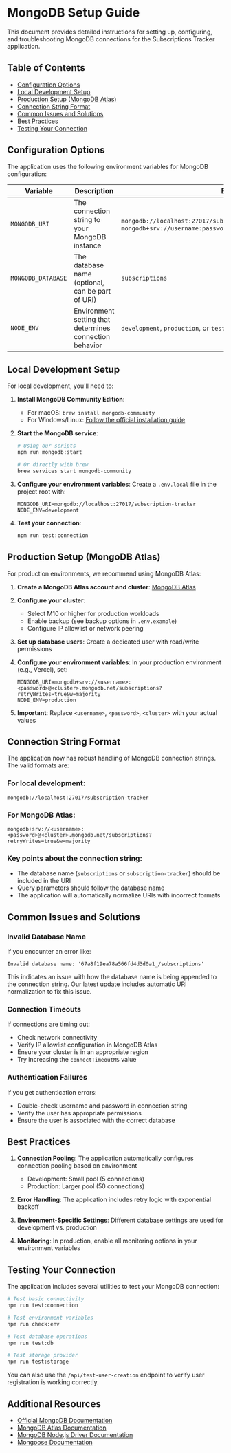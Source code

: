 # MongoDB Setup Guide

This document provides detailed instructions for setting up, configuring, and troubleshooting MongoDB connections for the Subscriptions Tracker application.

## Table of Contents
- [Configuration Options](#configuration-options)
- [Local Development Setup](#local-development-setup)
- [Production Setup (MongoDB Atlas)](#production-setup-mongodb-atlas)
- [Connection String Format](#connection-string-format)
- [Common Issues and Solutions](#common-issues-and-solutions)
- [Best Practices](#best-practices)
- [Testing Your Connection](#testing-your-connection)

## Configuration Options

The application uses the following environment variables for MongoDB configuration:

| Variable | Description | Example |
|----------|-------------|---------|
| `MONGODB_URI` | The connection string to your MongoDB instance | `mongodb://localhost:27017/subscription-tracker` or `mongodb+srv://username:password@cluster.mongodb.net/subscriptions` |
| `MONGODB_DATABASE` | The database name (optional, can be part of URI) | `subscriptions` |
| `NODE_ENV` | Environment setting that determines connection behavior | `development`, `production`, or `test` |

## Local Development Setup

For local development, you'll need to:

1. **Install MongoDB Community Edition**:
   - For macOS: `brew install mongodb-community`
   - For Windows/Linux: [Follow the official installation guide](https://docs.mongodb.com/manual/installation/)

2. **Start the MongoDB service**:
   ```bash
   # Using our scripts
   npm run mongodb:start
   
   # Or directly with brew
   brew services start mongodb-community
   ```

3. **Configure your environment variables**:
   Create a `.env.local` file in the project root with:
   ```
   MONGODB_URI=mongodb://localhost:27017/subscription-tracker
   NODE_ENV=development
   ```

4. **Test your connection**:
   ```bash
   npm run test:connection
   ```

## Production Setup (MongoDB Atlas)

For production environments, we recommend using MongoDB Atlas:

1. **Create a MongoDB Atlas account and cluster**: [MongoDB Atlas](https://www.mongodb.com/cloud/atlas)

2. **Configure your cluster**:
   - Select M10 or higher for production workloads
   - Enable backup (see backup options in `.env.example`)
   - Configure IP allowlist or network peering

3. **Set up database users**: Create a dedicated user with read/write permissions

4. **Configure your environment variables**:
   In your production environment (e.g., Vercel), set:
   ```
   MONGODB_URI=mongodb+srv://<username>:<password>@<cluster>.mongodb.net/subscriptions?retryWrites=true&w=majority
   NODE_ENV=production
   ```

5. **Important**: Replace `<username>`, `<password>`, `<cluster>` with your actual values

## Connection String Format

The application now has robust handling of MongoDB connection strings. The valid formats are:

### For local development:
```
mongodb://localhost:27017/subscription-tracker
```

### For MongoDB Atlas:
```
mongodb+srv://<username>:<password>@<cluster>.mongodb.net/subscriptions?retryWrites=true&w=majority
```

### Key points about the connection string:
- The database name (`subscriptions` or `subscription-tracker`) should be included in the URI
- Query parameters should follow the database name
- The application will automatically normalize URIs with incorrect formats

## Common Issues and Solutions

### Invalid Database Name
If you encounter an error like:
```
Invalid database name: '67a8f19ea78a566fd4d3d0a1_/subscriptions'
```

This indicates an issue with how the database name is being appended to the connection string. Our latest update includes automatic URI normalization to fix this issue.

### Connection Timeouts
If connections are timing out:
- Check network connectivity
- Verify IP allowlist configuration in MongoDB Atlas
- Ensure your cluster is in an appropriate region
- Try increasing the `connectTimeoutMS` value

### Authentication Failures
If you get authentication errors:
- Double-check username and password in connection string
- Verify the user has appropriate permissions
- Ensure the user is associated with the correct database

## Best Practices

1. **Connection Pooling**: The application automatically configures connection pooling based on environment
   - Development: Small pool (5 connections)
   - Production: Larger pool (50 connections)

2. **Error Handling**: The application includes retry logic with exponential backoff

3. **Environment-Specific Settings**: Different database settings are used for development vs. production

4. **Monitoring**: In production, enable all monitoring options in your environment variables

## Testing Your Connection

The application includes several utilities to test your MongoDB connection:

```bash
# Test basic connectivity
npm run test:connection

# Test environment variables
npm run check:env

# Test database operations
npm run test:db

# Test storage provider
npm run test:storage
```

You can also use the `/api/test-user-creation` endpoint to verify user registration is working correctly.

## Additional Resources

- [Official MongoDB Documentation](https://docs.mongodb.com/)
- [MongoDB Atlas Documentation](https://docs.atlas.mongodb.com/)
- [MongoDB Node.js Driver Documentation](https://mongodb.github.io/node-mongodb-native/)
- [Mongoose Documentation](https://mongoosejs.com/docs/)
